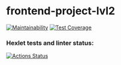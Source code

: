 # frontend-project-lvl2

[![Maintainability](https://api.codeclimate.com/v1/badges/b4393f7efec013d76278/maintainability)](https://codeclimate.com/github/kristalline/test1/maintainability)
[![Test Coverage](https://api.codeclimate.com/v1/badges/d2e878c0642a866796b6/test_coverage)](https://codeclimate.com/github/kristalline/test1/test_coverage)


### Hexlet tests and linter status:
[![Actions Status](https://github.com/Evoly/frontend-project-lvl2/actions/workflows/hexlet-check.yml/badge.svg)](https://github.com/Evoly/frontend-project-lvl2/actions)
